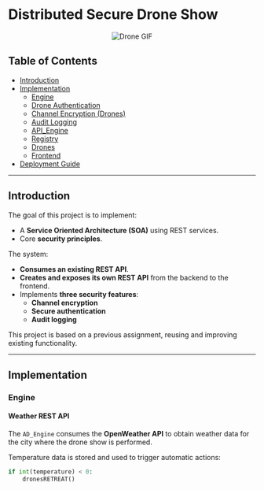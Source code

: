 # Distributed Secure Drone Show

<p align="center">
  <img src="https://i.pinimg.com/originals/bc/f3/a3/bcf3a371b9303c27752e1109e96a2fe6.gif" alt="Drone GIF">
</p>

## Table of Contents

- [Introduction](#introduction)
- [Implementation](#implementation)
  - [Engine](#engine)
  - [Drone Authentication](#drone-authentication)
  - [Channel Encryption (Drones)](#channel-encryption-drones)
  - [Audit Logging](#audit-logging)
  - [API_Engine](#api_engine)
  - [Registry](#registry)
  - [Drones](#drones)
  - [Frontend](#frontend)
- [Deployment Guide](#deployment-guide)

---

## Introduction
The goal of this project is to implement:

- A **Service Oriented Architecture (SOA)** using REST services.
- Core **security principles**.

The system:

- **Consumes an existing REST API**.
- **Creates and exposes its own REST API** from the backend to the frontend.
- Implements **three security features**:
  - **Channel encryption**
  - **Secure authentication**
  - **Audit logging**

This project is based on a previous assignment, reusing and improving existing functionality.

---

## Implementation

### Engine

#### Weather REST API

The `AD_Engine` consumes the **OpenWeather API** to obtain weather data for the city where the drone show is performed.

Temperature data is stored and used to trigger automatic actions:

```python
if int(temperature) < 0:
    dronesRETREAT()
